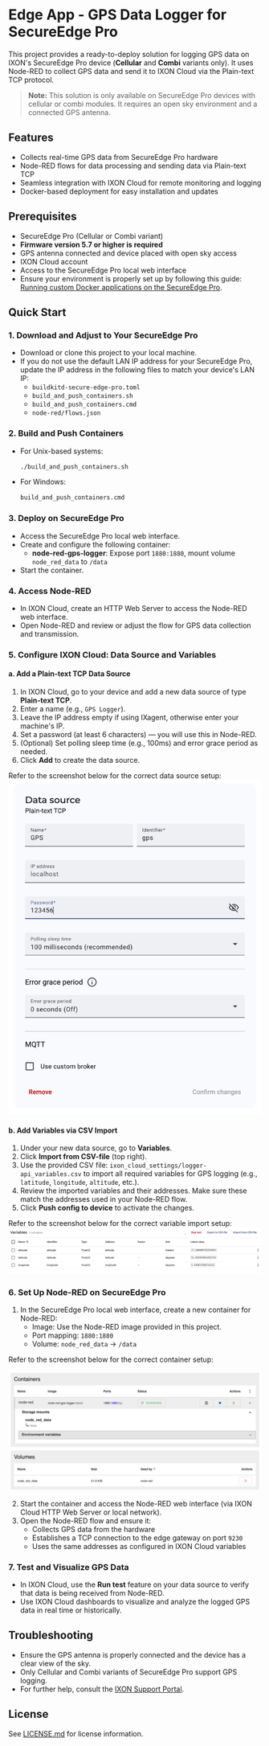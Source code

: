 # Edge App - GPS Data Logger for SecureEdge Pro

This project provides a ready-to-deploy solution for logging GPS data on IXON's SecureEdge Pro device (**Cellular** and **Combi** variants only). It uses Node-RED to collect GPS data and send it to IXON Cloud via the Plain-text TCP protocol.

> **Note:** This solution is only available on SecureEdge Pro devices with cellular or combi modules. It requires an open sky environment and a connected GPS antenna.

## Features

- Collects real-time GPS data from SecureEdge Pro hardware
- Node-RED flows for data processing and sending data via Plain-text TCP
- Seamless integration with IXON Cloud for remote monitoring and logging
- Docker-based deployment for easy installation and updates

## Prerequisites

- SecureEdge Pro (Cellular or Combi variant)
- **Firmware version 5.7 or higher is required**
- GPS antenna connected and device placed with open sky access
- IXON Cloud account
- Access to the SecureEdge Pro local web interface
- Ensure your environment is properly set up by following this guide: [Running custom Docker applications on the SecureEdge Pro](https://support.ixon.cloud/s/article/Running-custom-Docker-applications-on-the-SecureEdge-Pro).

## Quick Start

### 1. Download and Adjust to Your SecureEdge Pro

- Download or clone this project to your local machine.
- If you do not use the default LAN IP address for your SecureEdge Pro, update the IP address in the following files to match your device's LAN IP:
  - `buildkitd-secure-edge-pro.toml`
  - `build_and_push_containers.sh`
  - `build_and_push_containers.cmd`
  - `node-red/flows.json`

### 2. Build and Push Containers

- For Unix-based systems:
  ```bash
  ./build_and_push_containers.sh
  ```
- For Windows:
  ```cmd
  build_and_push_containers.cmd
  ```

### 3. Deploy on SecureEdge Pro

- Access the SecureEdge Pro local web interface.
- Create and configure the following container:
  - **node-red-gps-logger**: Expose port `1880:1880`, mount volume `node_red_data` to `/data`
- Start the container.

### 4. Access Node-RED

- In IXON Cloud, create an HTTP Web Server to access the Node-RED web interface.
- Open Node-RED and review or adjust the flow for GPS data collection and transmission.

### 5. Configure IXON Cloud: Data Source and Variables

#### a. Add a Plain-text TCP Data Source

1. In IXON Cloud, go to your device and add a new data source of type **Plain-text TCP**.
2. Enter a name (e.g., `GPS Logger`).
3. Leave the IP address empty if using IXagent, otherwise enter your machine's IP.
4. Set a password (at least 6 characters) — you will use this in Node-RED.
5. (Optional) Set polling sleep time (e.g., 100ms) and error grace period as needed.
6. Click **Add** to create the data source.

Refer to the screenshot below for the correct data source setup:
![Data Source Setup](node-red/ixon_cloud_settings/data_source.png)

#### b. Add Variables via CSV Import

1. Under your new data source, go to **Variables**.
2. Click **Import from CSV-file** (top right).
3. Use the provided CSV file: `ixon_cloud_settings/logger-api_variables.csv` to import all required variables for GPS logging (e.g., `latitude`, `longitude`, `altitude`, etc.).
4. Review the imported variables and their addresses. Make sure these match the addresses used in your Node-RED flow.
5. Click **Push config to device** to activate the changes.

Refer to the screenshot below for the correct variable import setup:
![Variable Import Setup](node-red/ixon_cloud_settings/variables.png)

### 6. Set Up Node-RED on SecureEdge Pro

1. In the SecureEdge Pro local web interface, create a new container for Node-RED:
   - Image: Use the Node-RED image provided in this project.
   - Port mapping: `1880:1880`
   - Volume: `node_red_data` → `/data`

Refer to the screenshot below for the correct container setup:

![Node-RED Container Setup](node-red/secure_edge_pro_settings/node-red.png)

2. Start the container and access the Node-RED web interface (via IXON Cloud HTTP Web Server or local network).
3. Open the Node-RED flow and ensure it:
   - Collects GPS data from the hardware
   - Establishes a TCP connection to the edge gateway on port `9230`
   - Uses the same addresses as configured in IXON Cloud variables

### 7. Test and Visualize GPS Data

- In IXON Cloud, use the **Run test** feature on your data source to verify that data is being received from Node-RED.
- Use IXON Cloud dashboards to visualize and analyze the logged GPS data in real time or historically.

## Troubleshooting

- Ensure the GPS antenna is properly connected and the device has a clear view of the sky.
- Only Cellular and Combi variants of SecureEdge Pro support GPS logging.
- For further help, consult the [IXON Support Portal](https://support.ixon.cloud/).

## License

See [LICENSE.md](LICENSE.md) for license information.
